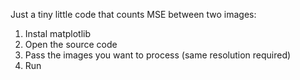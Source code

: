 Just a tiny little code that counts MSE between two images:
1. Instal matplotlib
2. Open the source code
3. Pass the images you want to process (same resolution required)
4. Run
